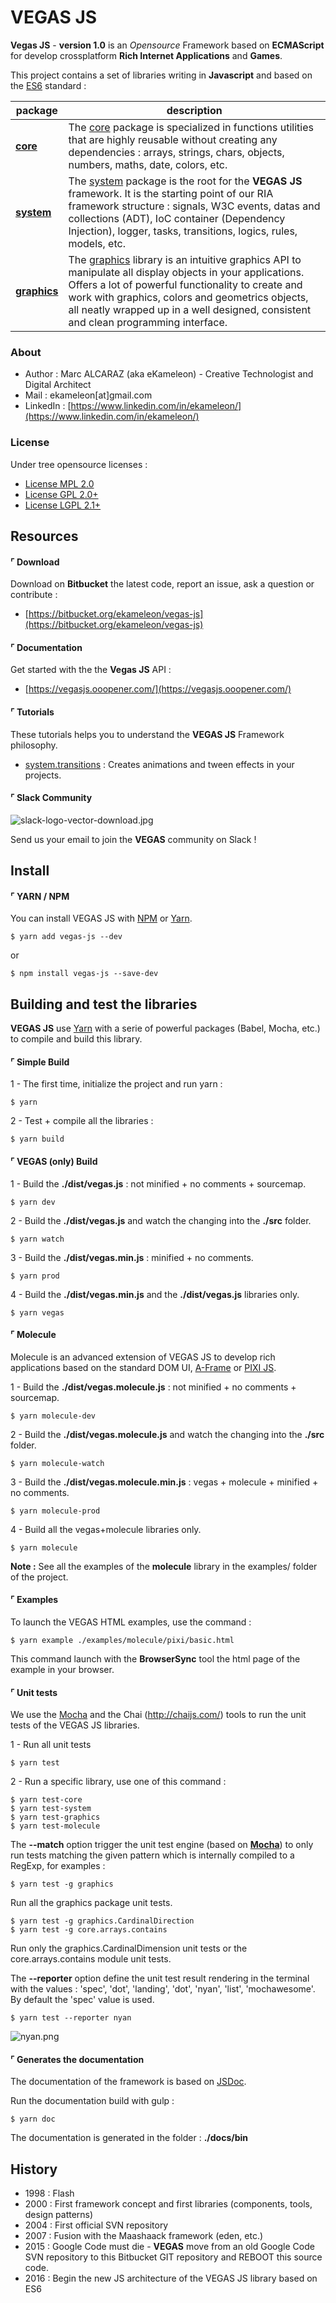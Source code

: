 # VEGAS JS

**Vegas JS** - **version 1.0** is an *Opensource* Framework based on **ECMAScript** for develop crossplatform **Rich Internet Applications** and **Games**.

This project contains a set of libraries writing in **Javascript** and based on the [ES6](http://es6-features.org/) standard :

| package  | description                                                                                                                                                                                                                                                                                                                                         |
|----------|-----------------------------------------------------------------------------------------------------------------------------------------------------------------------------------------------------------------------------------------------------------------------------------------------------------------------------------------------------|
| **[core](https://vegasjs.ooopener.com/core.html)**     | The [core](https://vegasjs.ooopener.com/core.html) package is specialized in functions utilities that are highly reusable without creating any dependencies :  arrays, strings, chars, objects, numbers, maths, date, colors, etc.                                                                                                                                                                                          |
| **[system](https://vegasjs.ooopener.com/system.html)**   | The [system](https://vegasjs.ooopener.com/system.html) package is the root for the **VEGAS JS** framework. It is the starting point of our RIA framework structure : signals, W3C events, datas and collections (ADT), IoC container (Dependency Injection), logger, tasks, transitions, logics, rules, models, etc.                                                                                                                                                                              |
| **[graphics](https://vegasjs.ooopener.com/graphics.html)** | The [graphics](https://vegasjs.ooopener.com/graphics.html) library is an intuitive graphics API to manipulate all display objects in your applications. Offers a lot of powerful functionality to create and work with graphics, colors and geometrics objects, all neatly wrapped up in a well designed, consistent and clean programming interface. |

### About

 * Author : Marc ALCARAZ (aka eKameleon) - Creative Technologist and Digital Architect
 * Mail : ekameleon[at]gmail.com
 * LinkedIn : [https://www.linkedin.com/in/ekameleon/](https://www.linkedin.com/in/ekameleon/)

### License

Under tree opensource licenses :

 * [License MPL 2.0](https://www.mozilla.org/en-US/MPL/2.0/)
 * [License GPL 2.0+](https://www.gnu.org/licenses/gpl-2.0.html)
 * [License LGPL 2.1+](https://www.gnu.org/licenses/lgpl-2.1.html)

## Resources

#### ⌜ Download

Download on **Bitbucket** the latest code, report an issue, ask a question or contribute :

 * [https://bitbucket.org/ekameleon/vegas-js](https://bitbucket.org/ekameleon/vegas-js)

#### ⌜ Documentation

Get started with the the **Vegas JS** API :

 * [https://vegasjs.ooopener.com/](https://vegasjs.ooopener.com/)

#### ⌜ Tutorials

These tutorials helps you to understand the **VEGAS JS** Framework philosophy.

* [system.transitions](https://bitbucket.org/ekameleon/vegas-js/wiki/system.transitions) : Creates animations and tween effects in your projects.

#### ⌜ Slack Community

![slack-logo-vector-download.jpg](https://bitbucket.org/repo/AEbB9b/images/3509366499-slack-logo-vector-download.jpg)

Send us your email to join the **VEGAS** community on Slack !

## Install

#### ⌜ YARN / NPM

You can install VEGAS JS with [NPM](https://www.npmjs.com/package/vegas-js) or [Yarn](https://yarnpkg.com/).

```
$ yarn add vegas-js --dev
```

or

```
$ npm install vegas-js --save-dev
```

## Building and test the libraries

**VEGAS JS** use [Yarn](https://yarnpkg.com/) with a serie of powerful packages (Babel, Mocha, etc.) to compile and build this library.

#### ⌜ Simple Build

1 - The first time, initialize the project and run yarn :
```
$ yarn
```

2 - Test + compile all the libraries :
```
$ yarn build
```

#### ⌜ VEGAS (only) Build

1 - Build the **./dist/vegas.js** : not minified + no comments + sourcemap.
```
$ yarn dev
```

2 - Build the **./dist/vegas.js** and watch the changing into the **./src** folder.
```
$ yarn watch
```

3 - Build the **./dist/vegas.min.js** : minified + no comments.
```
$ yarn prod
```

4 - Build the **./dist/vegas.min.js** and the **./dist/vegas.js** libraries only.
```
$ yarn vegas
```

#### ⌜ Molecule

Molecule is an advanced extension of VEGAS JS to develop rich applications based on the standard DOM UI, [A-Frame](https://aframe.io/) or [PIXI JS](http://www.pixijs.com/).

1 - Build the **./dist/vegas.molecule.js** : not minified + no comments + sourcemap.
```
$ yarn molecule-dev
```

2 - Build the **./dist/vegas.molecule.js** and watch the changing into the **./src** folder.
```
$ yarn molecule-watch
```

3 - Build the **./dist/vegas.molecule.min.js** : vegas + molecule + minified + no comments.
```
$ yarn molecule-prod
```

4 - Build all the vegas+molecule libraries only.
```
$ yarn molecule
```

**Note :** See all the examples of the **molecule** library in the examples/ folder of the project.

#### ⌜ Examples

To launch the VEGAS HTML examples, use the command :
```
$ yarn example ./examples/molecule/pixi/basic.html
```

This command launch with the **BrowserSync** tool the html page of the example in your browser.

#### ⌜ Unit tests

We use the [Mocha](https://mochajs.org) and the Chai (http://chaijs.com/) tools to run the unit tests of the VEGAS JS libraries.

1 - Run all unit tests
```
$ yarn test
```

2 - Run a specific library, use one of this command :

```
$ yarn test-core
$ yarn test-system
$ yarn test-graphics
$ yarn test-molecule
```

The **--match** option trigger the unit test engine (based on **[Mocha](https://mochajs.org/)**) to only run tests matching the given pattern which is internally compiled to a RegExp, for examples :

```
$ yarn test -g graphics
```
Run all the graphics package unit tests.

```
$ yarn test -g graphics.CardinalDirection
$ yarn test -g core.arrays.contains
```
Run only the graphics.CardinalDimension unit tests or the core.arrays.contains module unit tests.

The **--reporter** option define the unit test result rendering in the terminal with the values : 'spec', 'dot', 'landing', 'dot', 'nyan', 'list', 'mochawesome'. By default the 'spec' value is used.

```
$ yarn test --reporter nyan
```
![nyan.png](https://bitbucket.org/repo/E9RjA6/images/3930502565-nyan.png)

#### ⌜ Generates the documentation

The documentation of the framework is based on [JSDoc](http://usejsdoc.org/).

Run the documentation build with gulp :
```
$ yarn doc
```

The documentation is generated in the folder : **./docs/bin**

## History

 * 1998 : Flash
 * 2000 : First framework concept and first libraries (components, tools, design patterns)
 * 2004 : First official SVN repository
 * 2007 : Fusion with the Maashaack framework (eden, etc.)
 * 2015 : Google Code must die - **VEGAS** move from an old Google Code SVN repository to this Bitbucket GIT repository and REBOOT this source code.
 * 2016 : Begin the new JS architecture of the VEGAS JS library based on ES6